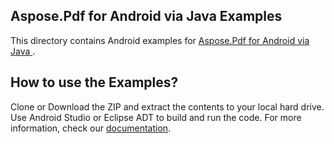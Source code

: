 ## Aspose.Pdf for Android via Java Examples

This directory contains Android examples for [Aspose.Pdf for Android via Java ](https://www.aspose.com/products/pdf/android-java).

## How to use the Examples?

Clone or Download the ZIP and extract the contents to your local hard drive.
Use Android Studio or Eclipse ADT to build and run the code. For more information, check our [documentation](https://docs.aspose.com/display/pdfandroid/How+to+use+the+Examples).
